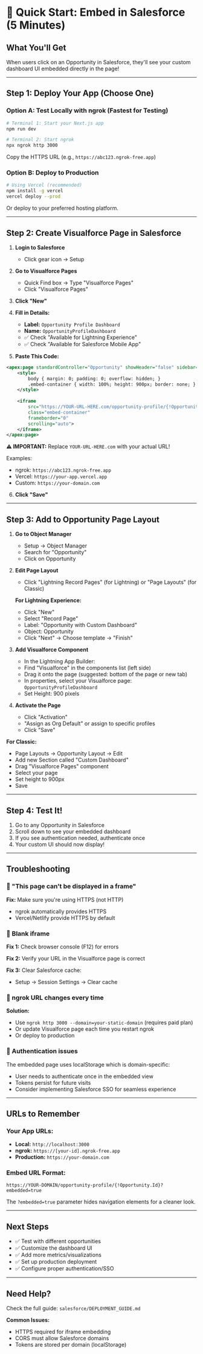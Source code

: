 # 🚀 Quick Start: Embed in Salesforce (5 Minutes)

## What You'll Get
When users click on an Opportunity in Salesforce, they'll see your custom dashboard UI embedded directly in the page!

---

## Step 1: Deploy Your App (Choose One)

### Option A: Test Locally with ngrok (Fastest for Testing)

```bash
# Terminal 1: Start your Next.js app
npm run dev

# Terminal 2: Start ngrok
npx ngrok http 3000
```

Copy the HTTPS URL (e.g., `https://abc123.ngrok-free.app`)

### Option B: Deploy to Production

```bash
# Using Vercel (recommended)
npm install -g vercel
vercel deploy --prod
```

Or deploy to your preferred hosting platform.

---

## Step 2: Create Visualforce Page in Salesforce

1. **Login to Salesforce**
   - Click gear icon → Setup

2. **Go to Visualforce Pages**
   - Quick Find box → Type "Visualforce Pages"
   - Click "Visualforce Pages"

3. **Click "New"**

4. **Fill in Details:**
   - **Label:** `Opportunity Profile Dashboard`
   - **Name:** `OpportunityProfileDashboard`
   - ✅ Check "Available for Lightning Experience"
   - ✅ Check "Available for Salesforce Mobile App"

5. **Paste This Code:**

```xml
<apex:page standardController="Opportunity" showHeader="false" sidebar="false">
    <style>
        body { margin: 0; padding: 0; overflow: hidden; }
        .embed-container { width: 100%; height: 900px; border: none; }
    </style>
    
    <iframe 
        src="https://YOUR-URL-HERE.com/opportunity-profile/{!Opportunity.Id}?embedded=true"
        class="embed-container"
        frameborder="0"
        scrolling="auto">
    </iframe>
</apex:page>
```

**⚠️ IMPORTANT:** Replace `YOUR-URL-HERE.com` with your actual URL!

Examples:
- ngrok: `https://abc123.ngrok-free.app`
- Vercel: `https://your-app.vercel.app`
- Custom: `https://your-domain.com`

6. **Click "Save"**

---

## Step 3: Add to Opportunity Page Layout

1. **Go to Object Manager**
   - Setup → Object Manager
   - Search for "Opportunity"
   - Click on Opportunity

2. **Edit Page Layout**
   - Click "Lightning Record Pages" (for Lightning) or "Page Layouts" (for Classic)
   
   **For Lightning Experience:**
   - Click "New"
   - Select "Record Page"
   - Label: "Opportunity with Custom Dashboard"
   - Object: Opportunity
   - Click "Next" → Choose template → "Finish"

3. **Add Visualforce Component**
   - In the Lightning App Builder:
   - Find "Visualforce" in the components list (left side)
   - Drag it onto the page (suggested: bottom of the page or new tab)
   - In properties, select your Visualforce page: `OpportunityProfileDashboard`
   - Set Height: 900 pixels

4. **Activate the Page**
   - Click "Activation"
   - "Assign as Org Default" or assign to specific profiles
   - Click "Save"

**For Classic:**
- Page Layouts → Opportunity Layout → Edit
- Add new Section called "Custom Dashboard"
- Drag "Visualforce Pages" component
- Select your page
- Set height to 900px
- Save

---

## Step 4: Test It!

1. Go to any Opportunity in Salesforce
2. Scroll down to see your embedded dashboard
3. If you see authentication needed, authenticate once
4. Your custom UI should now display!

---

## Troubleshooting

### 🔴 "This page can't be displayed in a frame"

**Fix:** Make sure you're using HTTPS (not HTTP)
- ngrok automatically provides HTTPS
- Vercel/Netlify provide HTTPS by default

### 🔴 Blank iframe

**Fix 1:** Check browser console (F12) for errors

**Fix 2:** Verify your URL in the Visualforce page is correct

**Fix 3:** Clear Salesforce cache:
- Setup → Session Settings → Clear cache

### 🔴 ngrok URL changes every time

**Solution:** 
- Use `ngrok http 3000 --domain=your-static-domain` (requires paid plan)
- Or update Visualforce page each time you restart ngrok
- Or deploy to production

### 🔴 Authentication issues

The embedded page uses localStorage which is domain-specific:
- User needs to authenticate once in the embedded view
- Tokens persist for future visits
- Consider implementing Salesforce SSO for seamless experience

---

## URLs to Remember

### Your App URLs:
- **Local:** `http://localhost:3000`
- **ngrok:** `https://[your-id].ngrok-free.app`
- **Production:** `https://your-domain.com`

### Embed URL Format:
```
https://YOUR-DOMAIN/opportunity-profile/{!Opportunity.Id}?embedded=true
```

The `?embedded=true` parameter hides navigation elements for a cleaner look.

---

## Next Steps

- ✅ Test with different opportunities
- ✅ Customize the dashboard UI
- ✅ Add more metrics/visualizations  
- ✅ Set up production deployment
- ✅ Configure proper authentication/SSO

---

## Need Help?

Check the full guide: `salesforce/DEPLOYMENT_GUIDE.md`

**Common Issues:**
- HTTPS required for iframe embedding
- CORS must allow Salesforce domains
- Tokens are stored per domain (localStorage)


